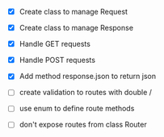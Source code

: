 - [x] Create class to manage Request
- [x] Create class to manage Response

- [x] Handle GET requests
- [x] Handle POST requests
- [x] Add method response.json to return json

- [ ] create validation to routes with double /
- [ ] use enum to define route methods
- [ ] don't expose routes from class Router
